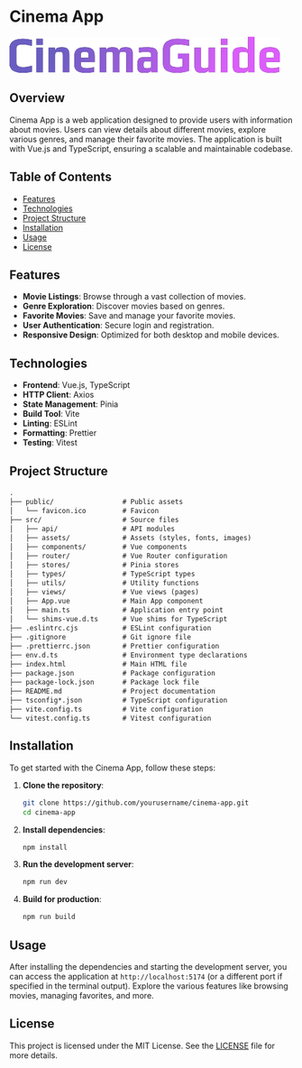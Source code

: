 # Cinema App

![Cinema App Logo](src/assets/images/logo.svg)

## Overview

Cinema App is a web application designed to provide users with information about movies. Users can view details about different movies, explore various genres, and manage their favorite movies. The application is built with Vue.js and TypeScript, ensuring a scalable and maintainable codebase.

## Table of Contents

- [Features](#features)
- [Technologies](#technologies)
- [Project Structure](#project-structure)
- [Installation](#installation)
- [Usage](#usage)
- [License](#license)

## Features

- **Movie Listings**: Browse through a vast collection of movies.
- **Genre Exploration**: Discover movies based on genres.
- **Favorite Movies**: Save and manage your favorite movies.
- **User Authentication**: Secure login and registration.
- **Responsive Design**: Optimized for both desktop and mobile devices.

## Technologies

- **Frontend**: Vue.js, TypeScript
- **HTTP Client**: Axios
- **State Management**: Pinia
- **Build Tool**: Vite
- **Linting**: ESLint
- **Formatting**: Prettier
- **Testing**: Vitest

## Project Structure

```plaintext
.
├── public/                 # Public assets
│   └── favicon.ico         # Favicon
├── src/                    # Source files
│   ├── api/                # API modules
│   ├── assets/             # Assets (styles, fonts, images)
│   ├── components/         # Vue components
│   ├── router/             # Vue Router configuration
│   ├── stores/             # Pinia stores
│   ├── types/              # TypeScript types
│   ├── utils/              # Utility functions
│   ├── views/              # Vue views (pages)
│   ├── App.vue             # Main App component
│   ├── main.ts             # Application entry point
│   └── shims-vue.d.ts      # Vue shims for TypeScript
├── .eslintrc.cjs           # ESLint configuration
├── .gitignore              # Git ignore file
├── .prettierrc.json        # Prettier configuration
├── env.d.ts                # Environment type declarations
├── index.html              # Main HTML file
├── package.json            # Package configuration
├── package-lock.json       # Package lock file
├── README.md               # Project documentation
├── tsconfig*.json          # TypeScript configuration
├── vite.config.ts          # Vite configuration
└── vitest.config.ts        # Vitest configuration
```

## Installation

To get started with the Cinema App, follow these steps:

1. **Clone the repository**:

    ```bash
    git clone https://github.com/yourusername/cinema-app.git
    cd cinema-app
    ```

2. **Install dependencies**:

    ```bash
    npm install
    ```

3. **Run the development server**:

    ```bash
    npm run dev
    ```

4. **Build for production**:

    ```bash
    npm run build
    ```

## Usage

After installing the dependencies and starting the development server, you can access the application at `http://localhost:5174` (or a different port if specified in the terminal output). Explore the various features like browsing movies, managing favorites, and more.

## License

This project is licensed under the MIT License. See the [LICENSE](LICENSE) file for more details.
